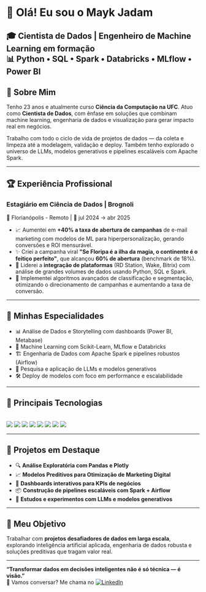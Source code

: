 
# 👋 Olá! Eu sou o Mayk Jadam

🎓 Cientista de Dados | Engenheiro de Machine Learning em formação  
📊 Python • SQL • Spark • Databricks • MLflow • Power BI
---

## 🚀 Sobre Mim

Tenho 23 anos e atualmente curso **Ciência da Computação na UFC**. Atuo como **Cientista de Dados**, com ênfase em soluções que combinam machine learning, engenharia de dados e visualização para gerar impacto real em negócios.

Trabalho com todo o ciclo de vida de projetos de dados — da coleta e limpeza até a modelagem, validação e deploy. Também tenho explorado o universo de LLMs, modelos generativos e pipelines escaláveis com Apache Spark.

---

## 🏆 Experiência Profissional

### **Estagiário em Ciência de Dados | Brognoli**  
📍 Florianópolis - Remoto | 📅 jul 2024 → abr 2025

- 📈 Aumentei em **+40% a taxa de abertura de campanhas** de e-mail marketing com modelos de ML para hiperpersonalização, gerando conversões e ROI mensurável.
- ✨ Criei a campanha viral **"Se Floripa é a ilha da magia, o continente é o feitiço perfeito"**, que alcançou **60% de abertura** (benchmark de 18%).
- 🔗 Liderei a **integração de plataformas** (RD Station, Wake, Bitrix) com análise de grandes volumes de dados usando Python, SQL e Spark.
- 🧠 Implementei algoritmos avançados de classificação e segmentação, otimizando o direcionamento de campanhas e aumentando a taxa de conversão.

---

## 🧠 Minhas Especialidades

- 📊 Análise de Dados e Storytelling com dashboards (Power BI, Metabase)
- 🤖 Machine Learning com Scikit-Learn, MLflow e Databricks
- 🏗️ Engenharia de Dados com Apache Spark e pipelines robustos (Airflow)
- 🧬 Pesquisa e aplicação de LLMs e modelos generativos
- 🛠️ Deploy de modelos com foco em performance e escalabilidade

---

## 🧰 Principais Tecnologias

<div style="display: inline-block;"><br/>
  <img src="https://img.shields.io/badge/Python-3776AB?style=for-the-badge&logo=python&logoColor=white"/>
  <img src="https://img.shields.io/badge/SQL-4479A1?style=for-the-badge&logo=postgresql&logoColor=white"/>
  <img src="https://img.shields.io/badge/Apache_Spark-E25A1C?style=for-the-badge&logo=apachespark&logoColor=white"/>
  <img src="https://img.shields.io/badge/Databricks-F80000?style=for-the-badge&logo=databricks&logoColor=white"/>
  <img src="https://img.shields.io/badge/Scikit--Learn-F7931E?style=for-the-badge&logo=scikit-learn&logoColor=white"/>
  <img src="https://img.shields.io/badge/MLflow-10253F?style=for-the-badge&logo=mlflow&logoColor=white"/>
  <img src="https://img.shields.io/badge/Power_BI-F2C811?style=for-the-badge&logo=powerbi&logoColor=black"/>
  <img src="https://img.shields.io/badge/Git-F05032?style=for-the-badge&logo=git&logoColor=white"/>
</div>

---

## 📂 Projetos em Destaque

- 🔍 **Análise Exploratória com Pandas e Plotly**  
- 📈 **Modelos Preditivos para Otimização de Marketing Digital**
- 🧪 **Dashboards interativos para KPIs de negócios**
- 📦 **Construção de pipelines escaláveis com Spark + Airflow**
- 🤖 **Estudos e experimentos com LLMs e modelos generativos**

---

## 🎯 Meu Objetivo

Trabalhar com **projetos desafiadores de dados em larga escala**, explorando inteligência artificial aplicada, engenharia de dados robusta e soluções preditivas que tragam valor real.

---

**“Transformar dados em decisões inteligentes não é só técnica — é visão.”**  
🔗 Vamos conversar? Me chama no [![LinkedIn](https://img.shields.io/badge/LinkedIn-0077B5?style=for-the-badge&logo=linkedin&logoColor=white)](https://www.linkedin.com/in/mayk-jadam-59999419a/)
